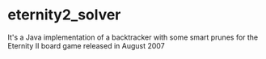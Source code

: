 eternity2_solver
================

It's a Java implementation of a backtracker with some smart prunes for the Eternity II board game released in August 2007
